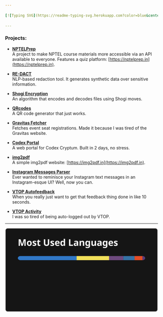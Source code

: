 ```yaml
---

[![Typing SVG](https://readme-typing-svg.herokuapp.com?color=blue&center=true&multiline=true&width=900&size=40&lines=Hi,+I+do+tech+for+fun+++++++++++)](https://git.io/typing-svg)

---
```


### Projects:

- **[NPTELPrep](https://github.com/theg1239/nptel-api)**  
  A project to make NPTEL course materials more accessible via an API available to everyone. Features a quiz platform: [https://nptelprep.in](https://nptelprep.in).

- **[RE-DACT](https://github.com/theg1239/RE-DACT)**  
  NLP-based redaction tool. It generates synthetic data over sensitive information.

- **[Shogi Encryption](https://github.com/theg1239/shogiencryption)**  
  An algorithm that encodes and decodes files using Shogi moves.

- **[QRcodes](https://github.com/theg1239/QRcodes)**  
  A QR code generator that just works.

- **[Gravitas Fetcher](https://github.com/theg1239/gravitas-fetcher)**  
  Fetches event seat registrations. Made it because I was tired of the Gravitas website.

- **[Codex Portal](https://github.com/ACM-VIT/codex-portal)**  
  A web portal for Codex Cryptum. Built in 2 days, no stress.

- **[img2pdf](https://github.com/theg1239/img2pdf)**  
  A simple img2pdf website: [https://img2pdf.in](https://img2pdf.in).

- **[Instagram Messages Parser](https://github.com/theg1239/instagram-messages-parser)**  
  Ever wanted to reminisce your Instagram text messages in an Instagram-esque UI? Well, now you can.

- **[VTOP Autofeedback](https://github.com/theg1239/VTOP-autofeedback)**  
  When you really just want to get that feedback thing done in like 10 seconds.

- **[VTOP Activity](https://github.com/theg1239/VTOP-activity)**  
  I was so tired of being auto-logged out by VTOP.

---

![GitHub Stats](./stats.svg)
